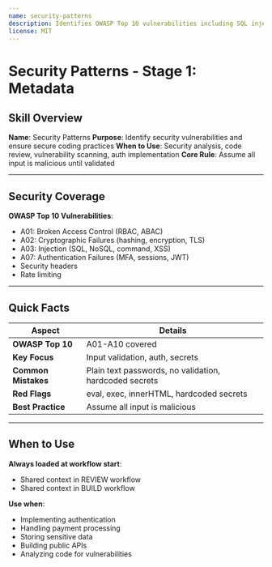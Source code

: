 ```yaml
---
name: security-patterns
description: Identifies OWASP Top 10 vulnerabilities including SQL injection, XSS, authentication bypasses, insecure direct object references, CSRF, broken access control, and security misconfigurations. Use when analyzing code for security vulnerabilities, reviewing authentication and authorization logic, auditing input validation and output encoding, checking for injection attacks, or ensuring secure coding practices.
license: MIT
---
```


# Security Patterns - Stage 1: Metadata

## Skill Overview

**Name**: Security Patterns
**Purpose**: Identify security vulnerabilities and ensure secure coding practices
**When to Use**: Security analysis, code review, vulnerability scanning, auth implementation
**Core Rule**: Assume all input is malicious until validated

---

## Security Coverage

**OWASP Top 10 Vulnerabilities**:
- A01: Broken Access Control (RBAC, ABAC)
- A02: Cryptographic Failures (hashing, encryption, TLS)
- A03: Injection (SQL, NoSQL, command, XSS)
- A07: Authentication Failures (MFA, sessions, JWT)
- Security headers
- Rate limiting

---

## Quick Facts

| Aspect | Details |
|--------|---------|
| **OWASP Top 10** | A01-A10 covered |
| **Key Focus** | Input validation, auth, secrets |
| **Common Mistakes** | Plain text passwords, no validation, hardcoded secrets |
| **Red Flags** | eval, exec, innerHTML, hardcoded secrets |
| **Best Practice** | Assume all input is malicious |

---

## When to Use

**Always loaded at workflow start**:
- Shared context in REVIEW workflow
- Shared context in BUILD workflow

**Use when**:
- Implementing authentication
- Handling payment processing
- Storing sensitive data
- Building public APIs
- Analyzing code for vulnerabilities
